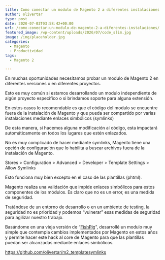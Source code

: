 ```yaml
---
title: Como conectar un modulo de Magento 2 a diferentes instalaciones (y que funcione 100%)
author: olivertar
type: post
date: 2020-07-03T03:58:42+00:00
url: /como-conectar-un-modulo-de-magento-2-a-diferentes-instalaciones/
featured_image: /wp-content/uploads/2020/07/code_slim.jpg
image: /img/placeholder.jpg
categories:
  - Magento
  - Productividad
tags:
  - Magento 2

---
```

En muchas oportunidades necesitamos probar un modulo de Magento 2 en diferentes versiones o en diferentes proyectos.

Esto es muy común si estamos desarrollando un modulo independiente de algún proyecto especifico o si brindamos soporte para alguna extensión.

En estos casos lo recomendable es que el código del modulo se encuentre fuera de la instalación de Magento y que pueda ser compartido por varias instalaciones mediante enlaces simbólicos (symlinks)

De esta manera, si hacemos alguna modificación al código, esta impactará automáticamente en todos los lugares que estén enlazados.

No es muy complicado de hacer mediante symlinks, Magento tiene una opción de configuración que lo habilita a buscar archivos fuera de la instalación de Magento.

Stores > Configuration > Advanced > Developer > Template Settings > Allow Symlinks 

Esto funciona muy bien excepto en el caso de las plantillas (phtml).

Magento realiza una validación que impide enlaces simbólicos para estos componentes de los módulos. Es claro que no es un error, es una medida de seguridad.

Tratándose de un entorno de desarrollo o en un ambiente de testing, la seguridad no es prioridad y podemos “vulnerar” esas medidas de seguridad para agilizar nuestro trabajo.

Basándome en una vieja versión de “[FishPig](https://github.com/bentideswell/magento2-templatesymlinks)”, desarrollé un modulo muy simple que contempla cambios implementados por Magento en estos años y permite hacer este hack al core de Magento para que las plantillas puedan ser alcanzadas mediante enlaces simbólicos.

https://github.com/olivertar/m2_templatesymlinks